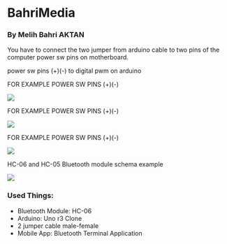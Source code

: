 # BahriMedia

### By Melih Bahri AKTAN

You have to connect the two jumper from arduino cable to two pins of the computer power sw pins on motherboard.

power sw pins (+)(-) to digital pwm on arduino

FOR EXAMPLE POWER SW PINS (+)(-)

<img src="https://user-images.githubusercontent.com/37776077/57543588-6f6bcf80-735d-11e9-92da-1785b020c167.jpg">


FOR EXAMPLE POWER SW PINS (+)(-)

<img src="https://user-images.githubusercontent.com/37776077/57543404-fc625900-735c-11e9-96a3-1e1e0cf1d582.jpg">


FOR EXAMPLE POWER SW PINS (+)(-)

<img src="https://user-images.githubusercontent.com/37776077/57543604-77c40a80-735d-11e9-9617-b980775e96bd.jpg">

HC-06 and HC-05 Bluetooth module schema example

<img src="https://user-images.githubusercontent.com/37776077/57543278-9a095880-735c-11e9-8b6b-68944cbac5ea.png">


### Used Things:
- Bluetooth Module: HC-06
- Arduino: Uno r3 Clone
- 2 jumper cable male-female
- Mobile App: Bluetooth Terminal Application

